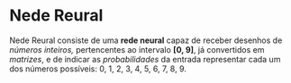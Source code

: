 #  Nede Reural

Nede Reural consiste de uma **rede neural** capaz de receber desenhos de *números inteiros,* pertencentes ao intervalo **[0, 9]**, já convertidos em *matrizes*, e de indicar as *probabilidades* da entrada representar cada um dos números possíveis: 0, 1, 2, 3, 4, 5, 6, 7, 8, 9.
